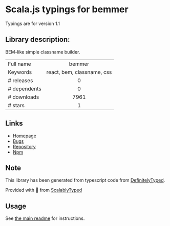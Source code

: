 
# Scala.js typings for bemmer

Typings are for version 1.1

## Library description:
BEM-like simple classname builder.

|                    |                 |
| ------------------ | :-------------: |
| Full name          | bemmer |
| Keywords           | react, bem, classname, css |
| # releases         | 0 |
| # dependents       | 0 |
| # downloads        | 7961 |
| # stars            | 1 |

## Links
- [Homepage](https://github.com/axross/bemmer)
- [Bugs](https://github.com/axross/bemmer/issues)
- [Repository](https://github.com/axross/bemmer)
- [Npm](https://www.npmjs.com/package/bemmer)
    


## Note
This library has been generated from typescript code from [DefinitelyTyped](https://definitelytyped.org).

Provided with :purple_heart: from [ScalablyTyped](https://github.com/oyvindberg/ScalablyTyped)

## Usage
See [the main readme](../../readme.md) for instructions.


